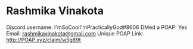 # Rashmika Vinakota

Discord username: I'mSoCoolI'mPracticallyGod#8606
DMed a POAP: Yes
Email: rashmikavinakota@gmail.com
Unique POAP Link: http://POAP.xyz/claim/w5g89t